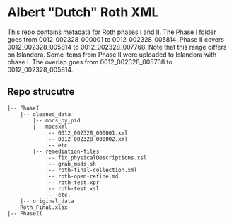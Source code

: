 # Albert "Dutch" Roth XML

This repo contains metadata for Roth phases I and II. The Phase I folder goes from 0012_002328_000001 to 0012_002328_005814. Phase II covers 0012_002328_005814 to 0012_002328_007768. Note that this range differs on Islandora. Some items from Phase II were uploaded to Islandora with phase I. The overlap goes from 0012_002328_005708 to 0012_002328_005814.

## Repo strucutre

```
|-- PhaseI	
	|-- cleaned_data
    	|-- mods_by_pid
    	|-- modsxml
        	|-- 0012_002328_000001.xml
        	|-- 0012_002328_000002.xml
        	|-- etc.
    	|-- remediation-files
        	|-- fix_physicalDescriptions.xsl
        	|-- grab_mods.sh
        	|-- roth-final-collection.xml
        	|-- roth-open-refine.md
        	|-- roth-test.xpr
        	|-- roth-test.xsl
        	|-- etc.
	|-- original_data
    Roth_Final.xlsx  
|-- PhaseII 
```

